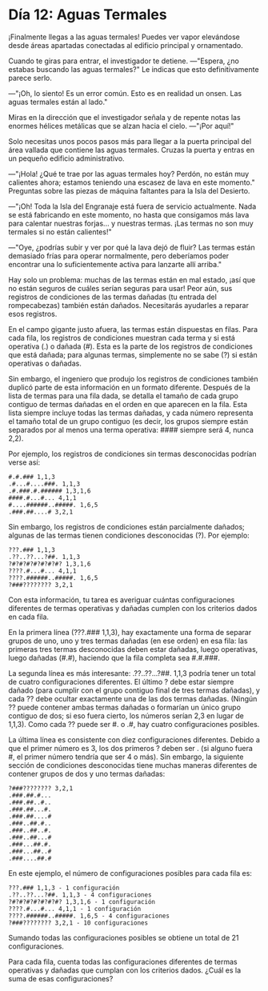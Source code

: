 # Día 12: Aguas Termales
¡Finalmente llegas a las aguas termales! Puedes ver vapor elevándose desde áreas apartadas conectadas al edificio principal y ornamentado.

Cuando te giras para entrar, el investigador te detiene.
—"Espera, ¿no estabas buscando las aguas termales?"
Le indicas que esto definitivamente parece serlo.

—"¡Oh, lo siento! Es un error común. Esto es en realidad un onsen. Las aguas termales están al lado."

Miras en la dirección que el investigador señala y de repente notas las enormes hélices metálicas que se alzan hacia el cielo.
—"¡Por aquí!"

Solo necesitas unos pocos pasos más para llegar a la puerta principal del área vallada que contiene las aguas termales. Cruzas la puerta y entras en un pequeño edificio administrativo.

—"¡Hola! ¿Qué te trae por las aguas termales hoy? Perdón, no están muy calientes ahora; estamos teniendo una escasez de lava en este momento."
Preguntas sobre las piezas de máquina faltantes para la Isla del Desierto.

—"¡Oh! Toda la Isla del Engranaje está fuera de servicio actualmente. Nada se está fabricando en este momento, no hasta que consigamos más lava para calentar nuestras forjas... y nuestras termas. ¡Las termas no son muy termales si no están calientes!"

—"Oye, ¿podrías subir y ver por qué la lava dejó de fluir? Las termas están demasiado frías para operar normalmente, pero deberíamos poder encontrar una lo suficientemente activa para lanzarte allí arriba."

Hay solo un problema: muchas de las termas están en mal estado, ¡así que no están seguros de cuáles serían seguras para usar! Peor aún, sus registros de condiciones de las termas dañadas (tu entrada del rompecabezas) también están dañados. Necesitarás ayudarles a reparar esos registros.

En el campo gigante justo afuera, las termas están dispuestas en filas. Para cada fila, los registros de condiciones muestran cada terma y si está operativa (.) o dañada (#). Esta es la parte de los registros de condiciones que está dañada; para algunas termas, simplemente no se sabe (?) si están operativas o dañadas.

Sin embargo, el ingeniero que produjo los registros de condiciones también duplicó parte de esta información en un formato diferente. Después de la lista de termas para una fila dada, se detalla el tamaño de cada grupo contiguo de termas dañadas en el orden en que aparecen en la fila. Esta lista siempre incluye todas las termas dañadas, y cada número representa el tamaño total de un grupo contiguo (es decir, los grupos siempre están separados por al menos una terma operativa: #### siempre será 4, nunca 2,2).

Por ejemplo, los registros de condiciones sin termas desconocidas podrían verse así:

```text
#.#.### 1,1,3  
.#...#....###. 1,1,3  
.#.###.#.###### 1,3,1,6  
####.#...#... 4,1,1  
#....######..#####. 1,6,5  
.###.##....# 3,2,1  
```

Sin embargo, los registros de condiciones están parcialmente dañados; algunas de las termas tienen condiciones desconocidas (?). Por ejemplo:

```text
???.### 1,1,3  
.??..??...?##. 1,1,3  
?#?#?#?#?#?#?#? 1,3,1,6  
????.#...#... 4,1,1  
????.######..#####. 1,6,5  
?###???????? 3,2,1  
```

Con esta información, tu tarea es averiguar cuántas configuraciones diferentes de termas operativas y dañadas cumplen con los criterios dados en cada fila.

En la primera línea (???.### 1,1,3), hay exactamente una forma de separar grupos de uno, uno y tres termas dañadas (en ese orden) en esa fila: las primeras tres termas desconocidas deben estar dañadas, luego operativas, luego dañadas (#.#), haciendo que la fila completa sea #.#.###.

La segunda línea es más interesante: .??..??...?##. 1,1,3 podría tener un total de cuatro configuraciones diferentes. El último ? debe estar siempre dañado (para cumplir con el grupo contiguo final de tres termas dañadas), y cada ?? debe ocultar exactamente una de las dos termas dañadas. (Ningún ?? puede contener ambas termas dañadas o formarían un único grupo contiguo de dos; si eso fuera cierto, los números serían 2,3 en lugar de 1,1,3). Como cada ?? puede ser #. o .#, hay cuatro configuraciones posibles.

La última línea es consistente con diez configuraciones diferentes. Debido a que el primer número es 3, los dos primeros ? deben ser . (si alguno fuera #, el primer número tendría que ser 4 o más). Sin embargo, la siguiente sección de condiciones desconocidas tiene muchas maneras diferentes de contener grupos de dos y uno termas dañadas:

```text
?###???????? 3,2,1  
.###.##.#...  
.###.##..#..  
.###.##...#.  
.###.##....#  
.###..##.#..  
.###..##..#.  
.###..##...#  
.###...##.#.  
.###...##..#  
.###....##.#  
```

En este ejemplo, el número de configuraciones posibles para cada fila es:

```text
???.### 1,1,3 - 1 configuración  
.??..??...?##. 1,1,3 - 4 configuraciones  
?#?#?#?#?#?#?#? 1,3,1,6 - 1 configuración  
????.#...#... 4,1,1 - 1 configuración  
????.######..#####. 1,6,5 - 4 configuraciones  
?###???????? 3,2,1 - 10 configuraciones  
```

Sumando todas las configuraciones posibles se obtiene un total de 21 configuraciones.

Para cada fila, cuenta todas las configuraciones diferentes de termas operativas y dañadas que cumplan con los criterios dados. ¿Cuál es la suma de esas configuraciones?